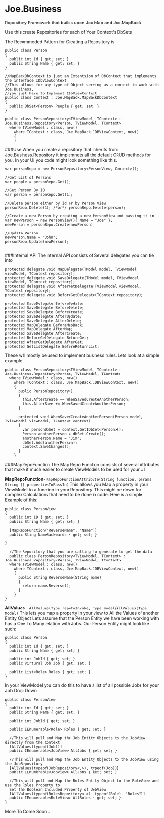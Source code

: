 Joe.Business
============

Repository Framework that builds upon Joe.Map and Joe.MapBack

Use this create Repositories for each of Your Context's DbSets

The Recommeded Pattern for Creating a Repository is

```
public class Person
{
  public int Id { get; set; }
  public String Name { get; set; }
}

//MapBackDbContext is just an Extentsion of DbContext that implements the interface IDbViewContext
//This allows for any type of Object serving as a context to work with Joe.Business,
//you just have to Implment IDbViewContext
public class Context : Joe.MapBack.MapBackDbContext
{
  public DbSet<Person> People { get; set; }
}

public class PersonRepository<TViewModel, TContext> : Joe.Business.Repository<Person, TViewModel, TContext>
  where TViewModel : class, new()
	where TContext : class, Joe.MapBack.IDBViewContext, new()
	{
	}
```
###Use
When you create a repository that inherits from Joe.Business.Repository it implemnets all the default CRUD methods for you.
In your UI you code might look something like this.

```
var personRepo = new PersonRepository<PersonView, Context>();

//Get List of Persons
var people = personRepo.Get();

//Get Person By ID
var person = personRepo.Get(1);

//Delete person either by id or by Person View
personRepo.Delete(1); /*or*/ personRepo.Delete(person);

//Create a new Person by creating a new PersonView and passing it in
var newPerson = new PersonView(){ Name = "Joe" };
newPerson = personRepo.Create(newPerson);

//Update Person
newPerson.Name = "John";
personRepo.Update(newPerson);


```

###Internal API
The internal API consists of Several delegates you can tie into
```
protected delegate void MapDelegate(TModel model, TViewModel viewModel, TContext repository);
protected delegate void SaveDelegate(TModel model, TViewModel viewModel, TContext repository);
protected delegate void AfterGetDelegate(TViewModel viewModel, TContext repository);
protected delegate void BeforeGetDelegate(TContext repository);

protected SaveDelegate BeforeUpdate;
protected SaveDelegate BeforeDelete;
protected SaveDelegate BeforeCreate;
protected SaveDelegate AfterUpdate;
protected SaveDelegate AfterDelete;
protected MapDelegate BeforeMapBack;
protected MapDelegate AfterMap;
protected SaveDelegate AfterCreate;
protected BeforeGetDelegate BeforeGet;
protected AfterGetDelegate AfterGet;
protected GetListDelegate BeforeReturnList;
```

These will mostly be used to implement business rules. Lets look at a simple example
```
public class PersonRepository<TViewModel, TContext> : Joe.Business.Repository<Person, TViewModel, TContext>
  where TViewModel : class, new()
	where TContext : class, Joe.MapBack.IDBViewContext, new()
	{
	  public PersonRepository()
	  {
	    this.AfterCreate += WhenSavedCreateAnotherPerson;
	    this.AfterSave += WhenSavedCreateAnotherPerson;
	  }
	
	  protected void WhenSavedCreateAnotherPerson(Person model, TViewModel viewModel, TContext context)
	  {
	    var personDbSet = context.GetIDbSet<Person>();
	    Person anotherPerson = dbSet.Create();
	    anotherPerson.Name = "Jim";
	    dbSet.Add(anotherPerson);
	    context.SaveChanges();
	  }
	}
```

###MapRepoFunction
The Map Repo Function consists of several Attributes that make it much easier to create ViewModels to be used for your UI

__MapRepoFunction__- `MapRepoFunctionAttribute(String function, params String [] propertiesToPassIn)` This allows you Map a
property in your ViewModel to a function in your Repository. This might be down for complex Calculations that need to be done
in code. Here is a simple Example of this:

```
public class PersonView 
{
  public int ID { get; set; }
  public String Name { get; set; }
  
  [MapRepoFunction("ReverseName", "Name")]
  public Sting NameBackwards { get; set; }
  
}
  
  //The Repository that you are calling to generate to get the data
  public class PersonRepository<TViewModel, TContext> : Joe.Business.Repository<Person, TViewModel, TContext>
  where TViewModel : class, new()
	where TContext : class, Joe.MapBack.IDBViewContext, new()
	{
	  public String ReverseName(String name)
	  {
	    return name.Reverse();
	  }
	}
}
```

__AllValues__ - `AllValues(Type repoToInvoke, Type model`/`AllValues(Type Model)` This lets you map a property in your view
to All the Values of another Entity Object Lets assume that the Person Entity we have been working with has a One To Many
relation with Jobs. Our Person Entity might look like such:

```
public class Person
{
  public int Id { get; set; }
  public String Name { get; set; }

  public int JobId { get; set; }
  public virtural Job Job { get; set; }
  
  public List<Role> Roles { get; set; }
}
```

In your ViewModel you can do this to have a list of all possible Jobs for your Job Drop Down

```
public class PersonView
{
  public int Id { get; set; }
  public String Name { get; set; }
  
  public int JobId { get; set; }
  
  public IEnumerable<Role> Roles { get; set; }
  
  //This will pull and Map the Job Entity Objects to the JobView directly from the Context
  [AllValues(typeof(Job))]
  public IEnumerable<JobView> AllJobs { get; set; }
  
  //This will pull and Map the Job Entity Objects to the JobView using the JobRepository
  [AllValues(typeof(JobRepository<,>), typeof(Job))]
  public IEnumerable<JobView> AllJobs { get; set; }
  
  //This will pull and Map the Roles Entity Object to the RoleView and use the Roles Property to
  Set the Boolean Included Property of JobView
  [AllValues(typeof(RolesRepository<,>), typeof(Role), "Roles")]
  public IEnumerable<RoleView> AllRoles { get; set; }
}
```

More To Come Soon...

